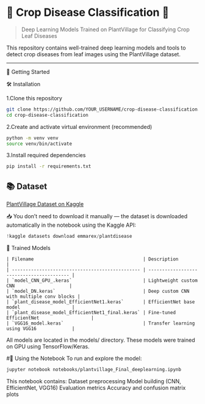 # 🌿 Crop Disease Classification 🧪  
> Deep Learning Models Trained on PlantVillage for Classifying Crop Leaf Diseases  

This repository contains well-trained deep learning models and tools to detect crop diseases from leaf images using the PlantVillage dataset.

---

🚀 Getting Started

🛠️ Installation

1.Clone this repository
```bash
git clone https://github.com/YOUR_USERNAME/crop-disease-classification.git
cd crop-disease-classification
```

2.Create and activate virtual environment (recommended)
```bash
python -m venv venv
source venv/bin/activate
```
3.Install required dependencies
```bash
pip install -r requirements.txt
```
## 📚 Dataset
[PlantVillage Dataset on Kaggle](https://www.kaggle.com/datasets/emmarex/plantdisease)

📥 You don’t need to download it manually — the dataset is downloaded automatically in the notebook using the Kaggle API:
```python
!kaggle datasets download emmarex/plantdisease
```

🧠 Trained Models
```
| Filename                                        | Description                               |
| ----------------------------------------------- | ----------------------------------------- |
| `model_CNN_GPU_.keras`                          | Lightweight custom CNN                    |
| `model_DN.keras`                                | Deep custom CNN with multiple conv blocks |
| `plant_disease_model_EfficientNet1.keras`       | EfficientNet base model                   |
| `plant_disease_model_EfficientNet1_final.keras` | Fine-tuned EfficientNet                   |
| `VGG16_model.keras`                             | Transfer learning using VGG16             |
```

All models are located in the models/ directory. These models were trained on GPU using TensorFlow/Keras.

#📓 Using the Notebook
To run and explore the model:
```bash
jupyter notebook notebooks/plantvillage_Final_deeplearning.ipynb
```
This notebook contains:
Dataset preprocessing
Model building (CNN, EfficientNet, VGG16)
Evaluation metrics
Accuracy and confusion matrix plots

